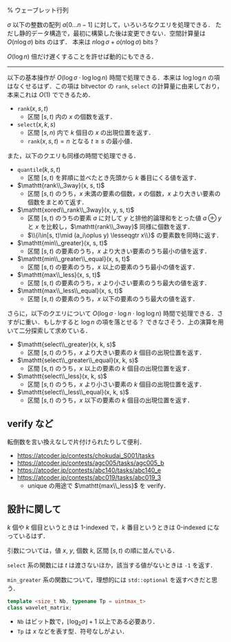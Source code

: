 % ウェーブレット行列

$\sigma$ 以下の整数の配列 $a[0\ldots n-1]$ に対して，いろいろなクエリを処理できる．
ただし静的データ構造で，最初に構築した後は変更できない．空間計算量は $O(n\log\sigma)$ bits のはず．
本来は $n\log\sigma+o(n\log\sigma)$ bits？

$O(\log n)$ 倍だけ遅くすることを許せば動的にもできる．

---

以下の基本操作が $O(\log\sigma\cdot\log\log n)$ 時間で処理できる．本来は $\log\log n$ の項はなくせるはず．この項は bitvector の `rank`, `select` の計算量に由来しており，本来これは $O(1)$ でできるため．
- $\mathtt{rank}(x, s, t)$
  - 区間 $[s, t)$ 内の $x$ の個数を返す．
- $\mathtt{select}(x, k, s)$
  - 区間 $[s, n)$ 内で $k$ 個目の $x$ の出現位置を返す．
  - $\mathtt{rank}(x, s, t) = n$ となる $t \ge s$ の最小値．

また，以下のクエリも同様の時間で処理できる．
- $\mathtt{quantile}(k, s, t)$
  - 区間 $[s, t)$ を昇順に並べたとき先頭から $k$ 番目にくる値を返す．
- $\mathtt{rank\\_3way}(x, s, t)$
  - 区間 $[s, t)$ のうち，$x$ 未満の要素の個数，$x$ の個数，$x$ より大きい要素の個数をまとめて返す．
- $\mathtt{xored\\_rank\\_3way}(x, y, s, t)$
  - 区間 $[s, t)$ のうちの要素 $a$ に対して $y$ と排他的論理和をとった値 $a\oplus y$ と $x$ を比較し，$\mathtt{rank\\_3way}$ 同様に個数を返す．
  - $\\{i\in[s, t)\mid (a_i\oplus y) \lesseqgtr x\\}$ の要素数を同時に返す．
- $\mathtt{min\\_greater}(x, s, t)$
  - 区間 $[s, t)$ の要素のうち，$x$ より大きい要素のうち最小の値を返す．
- $\mathtt{min\\_greater\\_equal}(x, s, t)$
  - 区間 $[s, t)$ の要素のうち，$x$ 以上の要素のうち最小の値を返す．
- $\mathtt{max\\_less}(x, s, t)$
  - 区間 $[s, t)$ の要素のうち，$x$ より小さい要素のうち最大の値を返す．
- $\mathtt{max\\_less\\_equal}(x, s, t)$
  - 区間 $[s, t)$ の要素のうち，$x$ 以下の要素のうち最大の値を返す．

さらに，以下のクエリについて $O(\log\sigma\cdot\log n\cdot\log\log n)$ 時間で処理できる．さすがに重い．もしかすると $\log n$ の項を落とせる？ できなさそう．上の演算を用いて二分探索して求めている．

- $\mathtt{select\\_greater}(x, k, s)$
  - 区間 $[s, t)$ のうち，$x$ より大きい要素の $k$ 個目の出現位置を返す．
- $\mathtt{select\\_greater\\_equal}(x, k, s)$
  - 区間 $[s, t)$ のうち，$x$ 以上の要素の $k$ 個目の出現位置を返す．
- $\mathtt{select\\_less}(x, k, s)$
  - 区間 $[s, t)$ のうち，$x$ より小さい要素の $k$ 個目の出現位置を返す．
- $\mathtt{select\\_less\\_equal}(x, k, s)$
  - 区間 $[s, t)$ のうち，$x$ 以下の要素の $k$ 個目の出現位置を返す．

## verify など

転倒数を言い換えなしで片付けられたりして便利．

- https://atcoder.jp/contests/chokudai_S001/tasks
- https://atcoder.jp/contests/agc005/tasks/agc005_b
- https://atcoder.jp/contests/abc140/tasks/abc140_e
- https://atcoder.jp/contests/abc019/tasks/abc019_3
  - unique の用途で $\mathtt{max\\_less}$ を verify．

## 設計に関して

$k$ 個や $k$ 個目というときは 1-indexed で，$k$ 番目というときは 0-indexed になっているはず．

引数については，値 $x$, $y$, 個数 $k$, 区間 $[s, t)$ の順に並んでいる．

`select` 系の関数には $t$ は渡さないほか，該当する値がないときは `-1` を返す．

`min_greater` 系の関数について，理想的には `std::optional` を返すべきだと思う．

```c++
template <size_t Nb, typename Tp = uintmax_t>
class wavelet_matrix;
```
- `Nb` はビット数で，$\lfloor\log_2\sigma\rfloor+1$ 以上である必要あり．
- `Tp` は $x$ などを表す型．符号なしがよい．